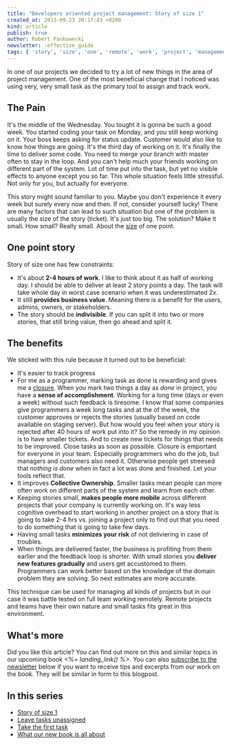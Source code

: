 ```yaml
---
title: "Developers oriented project management: Story of size 1"
created_at: 2013-09-23 20:17:43 +0200
kind: article
publish: true
author: Robert Pankowecki
newsletter: :effective_guide
tags: [ 'story', 'size', 'one', 'remote', 'work', 'project', 'management' ]
---
```


In one of our projects we decided to try a lot of new things in the area of
project management. One of the most beneficial change that I noticed was using very,
very small task as the primary tool to assign and track work.

<!-- more -->

## The Pain

It's the middle of the Wednesday. You tought it is gonna be such a good week.
You started coding your task on Monday, and you still keep working on it.
Your boss keeps asking for status update. Customer would
also like to know how things are going. It's the third day of working on
it. It's finally the time to deliver some code. You need to merge your branch
with master often to stay in the loop. And you can't help much your friends
working on different part of the system. Lot of time put into the task,
but yet no visible effects to anyone except you so far. This whole situation
feels little stressful. Not only for you, but actually for everyone.

This story might sound familiar to you. Maybe you don't experience it every
week but surely every now and then. If not, consider yourself lucky! There
are many factors that can lead to such situation but one of the problem is
usually the size of the story (ticket). It's just too big. The solution?
Make it small. How small? Really small. About the [size](http://agilefaq.wordpress.com/2007/11/13/what-is-a-story-point/)
of one point.

## One point story

Story of size one has few constraints:

* It's about **2-4 hours of work**. I like to think about it as half of working day.
I should be able to deliver at least 2 story points a day. The task will take
whole day in worst case scenario when it was underestimated 2x.
* It still **provides business value**. Meaning there is a benefit for the users, admins,
owners, or stakeholders.
* The story should be **indivisible**. If you can split it into two or more stories,
that still bring value, then go ahead and split it.

## The benefits

We sticked with this rule because it turned out to be beneficial:

* It's easier to track progress
* For me as a programmer, marking task as done is rewarding and gives me
a [closure](http://en.wikipedia.org/wiki/Closure_%28psychology%29). When you
mark two things a day as _done_ in project, you have a **sense of accomplishment**.
Working for a long time (days or even a week) without such feedback is
tiresome. I know that some companies give programmers a week long tasks and at
the of the week, the customer approves or rejects the stories (usually based on
code available on staging server). But how would you feel when your story is
rejected after 40 hours of work put into it? So the remedy in my opinion is to
have smaller tickets. And to create new tickets for things that needs to be
improved. Close tasks as soon as possible. Closure is emportant for everyone
in your team. Especially programmers who do the job, but managers and customers
also need it. Otherwise people get streesed that _nothing is done_ when in fact
a lot was done and finished. Let your tools reflect that.
* It improves **Collective Ownership**. Smaller tasks mean people can more often
work on different parts of the system and learn from each other.
* Keeping stories small, **makes people more mobile** across different projects that
your company is currently working on. It's way less cognitive overhead to start
working in another project on a story that is going to take 2-4 hrs vs. joining a
project only to find out that you need to do something that is going to take few
days.
* Having small tasks **minimizes your risk** of not deliviering in case of troubles.
* When things are delivered faster, the business is profiting from them earlier and
the feedback loop is shorter. With small stories you **deliver new features
gradually** and users get accustomed to them. Programmers can work better based on
the knowledge of the domain problem they are solving. So next estimates are more
accurate.

This technique can be used for managing all kinds of projects but in our case
it was battle tested on full team working remotely. Remote projects and teams
have their own nature and small tasks fits great in this environment.

## What's more

Did you like this article? You can find out more on this and similar topics
in our upcoming book _<%= landing_link() %>_.
You can also [subscribe to the newsletter](http://arkency.us5.list-manage.com/subscribe?u=1bb42b52984bfa86e2ce35215&id=aed2a3766f)
below if you want to receive tips and excerpts from our work on the book.
They will be similar in form to this blogpost.

## In this series

* [Story of size 1](/2013/09/story-of-size-1/)
* [Leave tasks unassigned](/2013/10/refactor-to-remote-leave-tasks-unassigned/)
* [Take the first task](/2013/10/take-the-first-task/)
* [What our new book is all about](/2013/10/what-our-new-book-is-all-about/)
